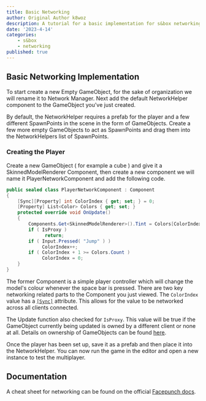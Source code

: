 ```yaml
---
title: Basic Networking
author: Original Author k8woz
description: A tutorial for a basic implementation for s&box networking
date: '2023-4-14'
categories:
    - s&box
    - networking
published: true
---
```


## Basic Networking Implementation

To start create a new Empty GameObject, for the sake of organization we will rename it to
Network Manager. Next add the default NetworkHelper component to the GameObject you've just created.

By default, the NetworkHelper requires a prefab for the player and a few different SpawnPoints in the scene
in the form of GameObjects. Create a few more empty GameObjects to act as SpawnPoints and
drag them into the NetworkHelpers list of SpawnPoints.

### Creating the Player

Create a new GameObject ( for example a cube ) and give it a SkinnedModelRenderer Component, then create a new component we will name it PlayerNetworkComponent and add the following code.

```cs
public sealed class PlayerNetworkComponent : Component 
{
    [Sync][Property] int ColorIndex { get; set; } = 0;
    [Property] List<Color> Colors { get; set; }
    protected override void OnUpdate()
    {
        Components.Get<SkinnedModelRenderer>().Tint = Colors[ColorIndex];
        if ( IsProxy )
              return;
        if ( Input.Pressed( "Jump" ) )
             ColorIndex++;
        if ( ColorIndex + 1 >= Colors.Count )
             ColorIndex = 0; 
    }
}
```

The former Component is a simple player controller which will change the model's colour whenever the space bar is pressed. There are two key networking related parts to the Component you just viewed.
The `ColorIndex` value has a [`[Sync]`](https://docs.facepunch.com/s/sbox-dev/doc/sync-properties-jKFHwTGVgR) attribute. This allows for the value to be networked across all clients connected.

The Update function also checked for `IsProxy`. This value will be true if the GameObject currently being updated is owned by a different client or none at all. Details on ownership of GameObjects can be found [here](https://docs.facepunch.com/s/sbox-dev/doc/ownership-7rMV3FABuV).

Once the player has been set up, save it as a prefab and then place it into the NetworkHelper. You can now run the game in the editor and open a new instance to test the multiplayer.

## Documentation

A cheat sheet for networking can be found on the official [Facepunch docs](https://docs.facepunch.com/s/sbox-dev/doc/networking-multiplayer-kaVboe3yRD).